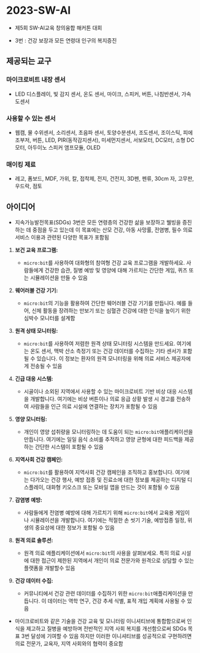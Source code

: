 # 2023-SW-AI
* 제5회 SW-AI교육 창의융합 해커톤 대회
- 3번 : 건강 보장과 모든 연령대 인구의 복지증진

## 제공되는 교구
### 마이크로비트 내장 센서
* LED 디스플레이, 빛 감지 센서, 온도 센서, 마이크, 스피커, 버튼, 나침반센서, 가속도센서

### 사용할 수 있는 센서
* 웹캠, 물 수위센서, 소리센서, 초음파 센서, 토양수분센서, 조도센서, 조이스틱, 피에조부저, 버튼, LED, PIR(동작감지센서), 미세먼지센서, 서보모터, DC모터, 소형 DC모터, 아두이노 스피커 앰프모듈, OLED

### 매이킹 제료
* 레고, 폼보드,  MDF, 가위, 칼, 접착제, 전지, 건전지, 3D펜, 펜류, 30cm 자, 고무판, 우드락, 점토

## 아이디어
* 지속가능발전목표(SDGs) 3번은 모든 연령층의 건강한 삶을 보장하고 웰빙을 증진하는 데 중점을 두고 있는데 이 목표에는 산모 건강, 아동 사망률, 전염병, 필수 의료 서비스 이용과 관련된 다양한 목표가 포함됨

1. **보건 교육 프로그램:**
    - `micro:bit`를 사용하여 대화형의 참여형 건강 교육 프로그램을 개발하세요. 사람들에게 건강한 습관, 질병 예방 및 영양에 대해 가르치는 간단한 게임, 퀴즈 또는 시뮬레이션을 만들 수 있음

2. **웨어러블 건강 기기:**
    - `micro:bit`의 기능을 활용하여 간단한 웨어러블 건강 기기를 만듭니다. 예를 들어, 신체 활동을 장려하는 만보기 또는 심혈관 건강에 대한 인식을 높이기 위한 심박수 모니터를 설계함

3. **원격 상태 모니터링:**
    - `micro:bit`를 사용하여 저렴한 원격 상태 모니터링 시스템을 만드세요. 여기에는 온도 센서, 맥박 산소 측정기 또는 건강 데이터를 수집하는 기타 센서가 포함될 수 있습니다. 이 정보는 환자의 원격 모니터링을 위해 의료 서비스 제공자에게 전송될 수 있음

4. **긴급 대응 시스템:**
    - 시골이나 소외된 지역에서 사용할 수 있는 마이크로비트 기반 비상 대응 시스템을 개발합니다. 여기에는 비상 버튼이나 의료 응급 상황 발생 시 경고를 전송하여 사람들을 인근 의료 시설에 연결하는 장치가 포함될 수 있음

5. **영양 모니터링:**
    - 개인이 영양 섭취량을 모니터링하는 데 도움이 되는 `micro:bit`애플리케이션을 만듭니다. 여기에는 일일 음식 소비를 추적하고 영양 균형에 대한 피드백을 제공하는 간단한 시스템이 포함될 수 있음

6. **지역사회 건강 캠페인:**
    - `micro:bit`를 활용하여 지역사회 건강 캠페인을 조직하고 홍보합니다. 여기에는 다가오는 건강 행사, 예방 접종 및 진료소에 대한 정보를 제공하는 디지털 디스플레이, 대화형 키오스크 또는 모바일 앱을 만드는 것이 포함될 수 있음

7. **감염병 예방:**
    - 사람들에게 전염병 예방에 대해 가르치기 위해 `micro:bit`에서 교육용 게임이나 시뮬레이션을 개발합니다. 여기에는 적절한 손 씻기 기술, 예방접종 일정, 위생의 중요성에 대한 정보가 포함될 수 있음

8. **원격 의료 솔루션:**
    - 원격 의료 애플리케이션에서 `micro:bit`의 사용을 살펴보세요. 특히 의료 시설에 대한 접근이 제한된 지역에서 개인이 의료 전문가와 원격으로 상담할 수 있는 플랫폼을 개발할수 있음

9. **건강 데이터 수집:**
    - 커뮤니티에서 건강 관련 데이터를 수집하기 위한 `micro:bit`애플리케이션을 만듭니다. 이 데이터는 역학 연구, 건강 추세 식별, 표적 개입 계획에 사용될 수 있음

* 마이크로비트와 같은 기술을 건강 교육 및 모니터링 이니셔티브에 통합함으로써 인식을 제고하고 질병을 예방하며 전반적인 지역 사회 복지를 개선함으로써 SDGs 목표 3번 달성에 기여할 수 있음 하지만 이러한 이니셔티브를 성공적으로 구현하려면 의료 전문가, 교육자, 지역 사회와의 협력이 중요함
